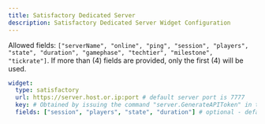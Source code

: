 ```yaml
---
title: Satisfactory Dedicated Server
description: Satisfactory Dedicated Server Widget Configuration
---
```


Allowed fields: `["serverName", "online", "ping", "session", "players", "state", "duration", "gamephase", "techtier", "milestone", "tickrate"]`.
If more than (4) fields are provided, only the first (4) will be used.

```yaml
widget:
  type: satisfactory
  url: https://server.host.or.ip:port # default server port is 7777
  key: # Obtained by issuing the command "server.GenerateAPIToken" in the Dedicated Server console.
  fields: ["session", "players", "state", "duration"] # optional - default fields shown
```
